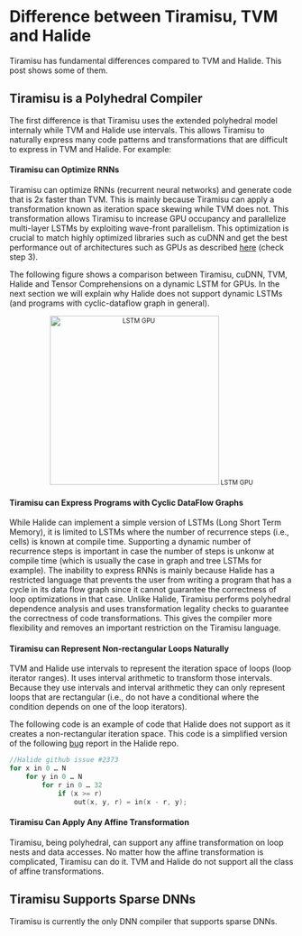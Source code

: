 # Difference between Tiramisu, TVM and Halide

Tiramisu has fundamental differences compared to TVM and Halide. This post shows some of them.

## Tiramisu is a Polyhedral Compiler

The first difference is that Tiramisu uses the extended polyhedral model internaly while TVM and Halide use intervals. This allows Tiramisu to naturally express many code patterns and transformations that are difficult to express in TVM and Halide. For example:

#### Tiramisu can Optimize RNNs
Tiramisu can optimize RNNs (recurrent neural networks) and generate code that is 2x faster than TVM.
This is mainly because Tiramisu can apply a transformation known as iteration space skewing while TVM does not. This transformation allows Tiramisu to increase GPU occupancy and parallelize multi-layer LSTMs by exploiting wave-front parallelism. This optimization is crucial to match highly optimized libraries such as cuDNN and get the best performance out of architectures such as GPUs as described [here](https://devblogs.nvidia.com/optimizing-recurrent-neural-networks-cudnn-5/) (check step 3).

The following figure shows a comparison between Tiramisu, cuDNN, TVM, Halide and Tensor Comprehensions on a dynamic LSTM for GPUs. In the next section we will explain why Halide does not support dynamic LSTMs (and programs with cyclic-dataflow graph in general).

<p align="center">
    <th>
        <div style="width:image width px; font-size:80%; text-align:center;">
        <img src="https://user-images.githubusercontent.com/9944372/66329232-1614c600-e926-11e9-8434-fdb6601caa4b.jpeg" alt="LSTM GPU" width="300"/>
        LSTM GPU</div>
    </th>
</p>

#### Tiramisu can Express Programs with Cyclic DataFlow Graphs

While Halide can implement a simple version of LSTMs (Long Short Term Memory), it is limited to LSTMs where the number of recurrence steps (i.e., cells) is known at compile time. Supporting a dynamic number of recurrence steps is important in case the number of steps is unkonw at compile time (which is usually the case in graph and tree LSTMs for example). The inability to express RNNs is mainly because Halide has a restricted language that prevents the user from writing a program that has a cycle in its data flow graph since it cannot guarantee the correctness of loop optimizations in that case. Unlike Halide, Tiramisu performs polyhedral dependence analysis and uses transformation legality checks to guarantee the correctness of code transformations. This gives the compiler more flexibility and removes an important restriction on the Tiramisu language.

#### Tiramisu can Represent Non-rectangular Loops Naturally

TVM and Halide use intervals to represent the iteration space of loops (loop iterator ranges). It uses interval arithmetic to transform those intervals. Because they use intervals and interval arithmetic they can only represent loops that are rectangular (i.e., do not have a conditional where the condition depends on one of the loop iterators).

The following code is an example of code that Halide does not support as it creates a non-rectangular iteration space. This code is a simplified version of the following [bug](https://github.com/halide/Halide/issues/2373) report in the Halide repo.

```cpp
//Halide github issue #2373
for x in 0 … N
    for y in 0 … N
        for r in 0 … 32
            if (x >= r)
                out(x, y, r) = in(x - r, y);
```

#### Tiramisu Can Apply Any Affine Transformation

Tiramisu, being polyhedral, can support any affine transformation on loop nests and data accesses. No matter how the affine transformation is complicated, Tiramisu can do it. TVM and Halide do not support all the class of affine transformations.

## Tiramisu Supports Sparse DNNs

Tiramisu is currently the only DNN compiler that supports sparse DNNs.

